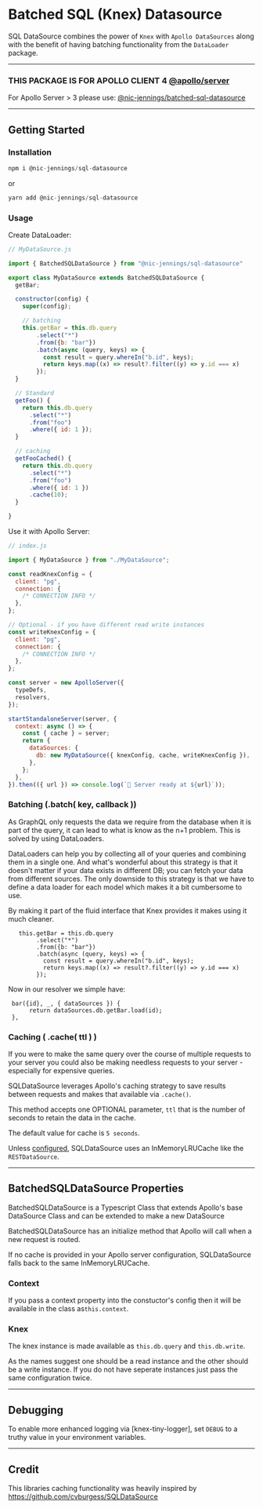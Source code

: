 # Batched SQL (Knex) Datasource

SQL DataSource combines the power of `Knex` with `Apollo DataSources` along with the benefit of having batching functionality from the `DataLoader` package.

---

### THIS PACKAGE IS FOR APOLLO CLIENT 4 [@apollo/server](https://www.npmjs.com/package/@apollo/server)

For Apollo Server > 3 please use:
[@nic-jennings/batched-sql-datasource](https://www.npmjs.com/package/@nic-jennings/batched-sql-datasource)

---

## Getting Started

### Installation

```js
npm i @nic-jennings/sql-datasource
```

or

```js
yarn add @nic-jennings/sql-datasource
```

### Usage

Create DataLoader:

```js
// MyDataSource.js

import { BatchedSQLDataSource } from "@nic-jennings/sql-datasource"

export class MyDataSource extends BatchedSQLDataSource {
  getBar;

  constructor(config) {
    super(config);

    // batching
    this.getBar = this.db.query
        .select("*")
        .from({b: "bar"})
        .batch(async (query, keys) => {
          const result = query.whereIn("b.id", keys);
          return keys.map((x) => result?.filter((y) => y.id === x)
        });
  }

  // Standard
  getFoo() {
    return this.db.query
      .select("*")
      .from("foo")
      .where({ id: 1 });
  }

  // caching
  getFooCached() {
    return this.db.query
      .select("*")
      .from("foo")
      .where({ id: 1 })
      .cache(10);
  }

}
```

Use it with Apollo Server:

```js
// index.js

import { MyDataSource } from "./MyDataSource";

const readKnexConfig = {
  client: "pg",
  connection: {
    /* CONNECTION INFO */
  },
};

// Optional - if you have different read write instances
const writeKnexConfig = {
  client: "pg",
  connection: {
    /* CONNECTION INFO */
  },
};

const server = new ApolloServer({
  typeDefs,
  resolvers,
});

startStandaloneServer(server, {
  context: async () => {
    const { cache } = server;
    return {
      dataSources: {
        db: new MyDataSource({ knexConfig, cache, writeKnexConfig }),
      },
    };
  },
}).then(({ url }) => console.log(`🚀 Server ready at ${url}`));
```

### Batching (.batch( key, callback ))

As GraphQL only requests the data we require from the database when it is part of the query, it can lead to what is know as the n+1 problem. This is solved by using DataLoaders.

DataLoaders can help you by collecting all of your queries and combining them in a single one. And what's wonderful about this strategy is that it doesn't matter if your data exists in different DB; you can fetch your data from different sources. The only downside to this strategy is that we have to define a data loader for each model which makes it a bit cumbersome to use.

By making it part of the fluid interface that Knex provides it makes using it much cleaner.

```
   this.getBar = this.db.query
        .select("*")
        .from({b: "bar"})
        .batch(async (query, keys) => {
          const result = query.whereIn("b.id", keys);
          return keys.map((x) => result?.filter((y) => y.id === x)
        });
```

Now in our resolver we simple have:

```
 bar({id}, _, { dataSources }) {
      return dataSources.db.getBar.load(id);
 },
```

### Caching ( .cache( ttl ) )

If you were to make the same query over the course of multiple requests to your server you could also be making needless requests to your server - especially for expensive queries.

SQLDataSource leverages Apollo's caching strategy to save results between requests and makes that available via `.cache()`.

This method accepts one OPTIONAL parameter, `ttl` that is the number of seconds to retain the data in the cache.

The default value for cache is `5 seconds`.

Unless [configured](https://www.apollographql.com/docs/apollo-server/data/data-sources/#using-memcachedredis-as-a-cache-storage-backend), SQLDataSource uses an InMemoryLRUCache like the `RESTDataSource`.

---

## BatchedSQLDataSource Properties

BatchedSQLDataSource is a Typescript Class that extends Apollo's base DataSource Class and can be extended to make a new DataSource

BatchedSQLDataSource has an initialize method that Apollo will call when a new request is routed.

If no cache is provided in your Apollo server configuration, SQLDataSource falls back to the same InMemoryLRUCache.

### Context

If you pass a context property into the constuctor's config then it will be available in the class as`this.context`.

### Knex

The knex instance is made available as `this.db.query` and `this.db.write`.

As the names suggest one should be a read instance and the other should be a write instance. If you do not have seperate instances just pass the same configuration twice.

---

## Debugging

To enable more enhanced logging via [knex-tiny-logger], set `DEBUG` to a truthy value in your environment variables.

---

## Credit

This libraries caching functionality was heavily inspired by https://github.com/cvburgess/SQLDataSource
